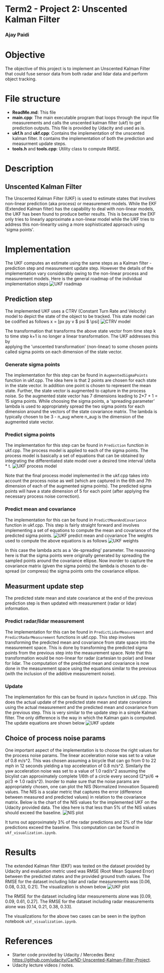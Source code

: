 # Term2 - Project 2: Unscented Kalman Filter
### Ajay Paidi

# Objective
The objective of this project is to implement an Unscented Kalman Filter that could fuse sensor data from both radar and lidar data and perform object tracking.

# File structure
- **ReadMe.md**: This file
- **main.cpp**: The main executable program that loops through the input file measurements and calls the unscented kalman filter (ukf) to get prediction outputs. This file is provided by Udacity and used as is.
- **ukf.h** and **ukf.cpp**: Contains the implementation of the unscented kalman filter. It contains the implementation of both the prediction and measurment update steps.
- **tools.h** and **tools.cpp**: Utility class to compute RMSE.

# Description

## Unscented Kalman Filter
The Unscented Kalman Filter (UKF) is used to estimate states that involves non-linear prediction (aka process) or measurement models. While the EKF (Extended Kalman filter) has the capability to deal with non-linear models, the UKF has been found to produce better results. This is because the EKF only tries to linearly approximate a non-linear model while the UKF tries to address this non-linearity using a more sophisticated approach using 'sigma points'.

# Implementation
The UKF computes an estimate using the same steps as a Kalman filter - prediction step and measurement update step. However the details of the implementation vary considerably owing to the non-linear process and measurement models. Here is the general roadmap of the individual implementation steps
![UKF roadmap](ukf_roadmap.png)

## Prediction step
The implemented UKF uses a CTRV (Constant Turn Rate and Velocity) model to depict the state of the object to be tracked. This state model can be codified as follows
x = [px py v $ psi $ \psi]
![CTRV model](ctrv_model.png)

The transformation that transforms the above state vector from time step k to time step k+1 is no longer a linear transformation. The UKF addresses this by  
applying the 'unscented transformation' (non-linear) to some chosen points called sigma points on each dimension of the state vector.

### Generate sigma points
The implementation for this step can be found in `AugmentedSigmaPoints` function in ukf.cpp.
The idea here is that 2 points are chosen for each state in the state vector. In addition one point is chosen to represent the mean state. Further, the state vector is augmented to capture in the process noise. So the augmented state vector has 7 dimensions leading to 2*7 + 1 = 15 sigma points. While choosing the sigma points, a 'spreading parameter' lambda is used to appropriately spread the two sigma points for each dimension around the vectors of the state covariance matrix. The lambda is typically chosen to be 3 - n_aug where n_aug is the dimension of the augmented state vector.   

### Predict sigma points
The implementation for this step can be found in `Prediction` function in ukf.cpp.
The process model is applied to each of the sigma points. The process model is basically a set of equations that can be obtained by integrating the differentiated state model over a desired time interval \delta * t.
![UKF process model](ukf_process_model.png)

Note that the final process model implemented in the ukf.cpp takes into account the process noise as well (which are captured in the 6th and 7th dimension of each of the augmented sigma points). The predicted sigma points will have a state dimension of 5 for each point (after applying the necessary process noise correction).

### Predict mean and covariance
The implementation for this can be found in `PredictMeanAndCovariance` function in ukf.cpp.
This step is fairly straight forward and involves implementing a set of equations to compute the mean and covariance of the predicted sigma points.
![UKF predict mean and covariance](ukf_predict_mean_cov.png)
The weights used to compute the above equations is as follows
![UKF weights](ukf_weights.png)

In this case the lambda acts as a 'de-spreading' parameter. The reasoning here is that the sigma points were originally generated by spreading the sampled points around the covariance ellipse. Now inorder to capture the covariance matrix (given the sigma points) the lambda is chosen to de-spread (or compress) the sigma points onto the covariance ellipse.

## Measurment update step
The predicted state mean and state covariance at the end of the previous prediction step is then updated with measurement (radar or lidar) information.

### Predict radar/lidar measurement
The implementation for this can be found in `PredictLidarMeasurement` and `PredictRadarMeasurement` functions in ukf.cpp.
This step involves transforming the predicted mean and covariance from state space into the measurement space. This is done by transforming the predicted sigma points from the previous step into the measurement space. Note that this transformation would be non-linear for radar (cartesian to polar) and linear for lidar. The computation of the predicted mean and covariance is now done in the measurement space using the equations similar to the previous (with the inclusion of the additive measurement noise).

### Update
The implementation for this can be found in `Update` function in ukf.cpp.
This does the actual update of the predicted state mean and state covariance using the actual measurement and the predicted mean and covariance from the previous step. This is very similar to the update step in a simple Kalman filter. The only difference is the way in which the Kalman gain is computed. The update equations are shown below
![UKF update](ukf_update.png)


## Choice of process noise params
One important aspect of the implementation is to choose the right values for the process noise params. The linear acceleration noise was set to a value of 0.8 m/s^2. This was chosen assuming a bicycle that can go from 0 to 22 mph in 12 seconds yielding a top acceleration of 0.8 m/s^2. Similarly the yaw acceleration noise was set to a value of 1.0 rad/s^2 assuming the bicylist can approximately complete 1/6th of a circle every second (2*pi/6 => pi/3 => 1.0 rad/s^2).
Inorder to make sure that the noise params are appropriately chosen, one can plot the NIS (Normalized Innovation Squared) values. The NIS is a scalar metric that captures the error (difference between measured and predicted values) in relation to the covariance matrix. Below is the chart of the NIS values for the implemented UKF on the Udacity provided data. The idea here is that less than 5% of the NIS values should exceed the baseline.
![NIS plot](NIS_plot.png)

It turns out approximately 3% of the radar predictions and 2% of the lidar predictions exceed the baseline. This computation can be found in `ukf_visualization.ipynb`.

# Results
The extended Kalman filter (EKF)  was tested on the dataset provided by Udacity and evaluation metric used was RMSE (Root Mean Squared Error) between the predicted states and the provided ground truth values.
The RMSE for the dataset including lidar and radar measurements was [0.06, 0.08, 0.33, 0.21]. The visualization is shown below
![UKF plot](ukf_plot.png)

The RMSE for the dataset including lidar measurements alone was [0.09, 0.09, 0.61, 0.27].
The RMSE for the dataset including radar measurements alone was [0.14, 0.21, 0.38, 0.33].

The visualizations for the above two cases can be seen in the ipython notebook `ukf_visualization.ipynb`.

# References
- Starter code provided by Udacity / Mercedes Benz https://github.com/udacity/CarND-Unscented-Kalman-Filter-Project.
- Udacity lecture videos / notes.

